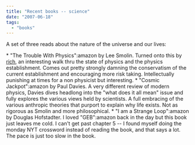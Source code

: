 ```yaml
---
title: "Recent books -- science"
date: "2007-06-18"
tags: 
  - "books"
---
```


A set of three reads about the nature of the universe and our lives:

\* "The Trouble With Physics":amazon by Lee Smolin. Turned onto this by [rich](mailto:www.tongfamily.com), an interesting walk thru the state of physics and the physics establishment. Comes out pretty strongly damning the conservatism of the current establishment and encouraging more risk taking. Intellectually punishing at times for a non physicist but interesting. \* "Cosmic Jackpot":amazon by Paul Davies. A very different review of modern physics, Davies dives headlong into the "what does it all mean" issue and fully explores the various views held by scientists. A full embracing of the various anthropic theories that purport to explain why life exists. Not as rigorous as Smolin and more philosophical. \* "I am a Strange Loop":amazon by Douglas Hofstadter. I loved "GEB":amazon back in the day but this book just leaves me cold. I can't get past chapter 5 -- I found myself doing the monday NYT crossword instead of reading the book, and that says a lot. The pace is just too slow in the book.
